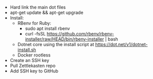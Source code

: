 - Hard link the main dot files
- apt-get update && apt-get upgrade
- Install:
    - RBenv for Ruby:
        - sudo apt install rbenv
        - curl -fsSL https://github.com/rbenv/rbenv-installer/raw/HEAD/bin/rbenv-installer | bash
    - Dotnet core using the install script at https://dot.net/v1/dotnet-install.sh
    - Docker rootless
- Create an SSH key
- Pull Zettlekasten repo
- Add SSH key to GitHub